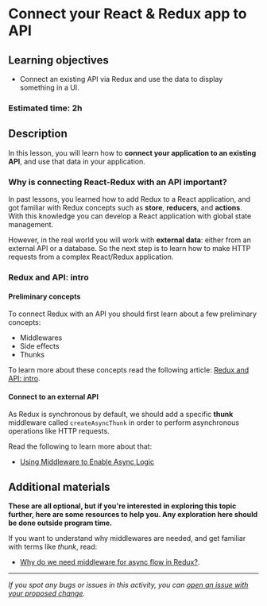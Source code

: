 # Connect your React & Redux app to API

## Learning objectives

- Connect an existing API via Redux and use the data to display something in a UI.

### Estimated time: 2h

## Description

In this lesson, you will learn how to **connect your application to an existing API**, and use that data in your application.

### Why is connecting React-Redux with an API important?

In past lessons, you learned how to add Redux to a React application, and got familiar with Redux concepts such as **store**, **reducers**, and **actions**. With this knowledge you can develop a React application with global state management.

However, in the real world you will work with **external data**: either from an external API or a database. So the next step is to learn how to make HTTP requests from a complex React/Redux application.

### Redux and API: intro

#### Preliminary concepts

To connect Redux with an API you should first learn about a few preliminary concepts:

- Middlewares
- Side effects
- Thunks

To learn more about these concepts read the following article: [Redux and API: intro](../articles/redux_and_api_intro.md).

#### Connect to an external API

As Redux is synchronous by default, we should add a specific **thunk** middleware called `createAsyncThunk` in order to perform asynchronous operations like HTTP requests.

Read the following to learn more about that:

- [Using Middleware to Enable Async Logic](https://redux.js.org/tutorials/fundamentals/part-6-async-logic#using-middleware-to-enable-async-logic)

## Additional materials

**These are all optional, but if you're interested in exploring this topic further, here are some resources to help you. Any exploration here should be done outside program time.**

If you want to understand why middlewares are needed, and get familiar with terms like _thunk_, read:

- [Why do we need middleware for async flow in Redux?](https://stackoverflow.com/questions/34570758/why-do-we-need-middleware-for-async-flow-in-redux/34599594#34599594).

---

_If you spot any bugs or issues in this activity, you can [open an issue with your proposed change](https://github.com/microverseinc/curriculum-transversal-skills/blob/main/git-github/articles/open_issue.md)._